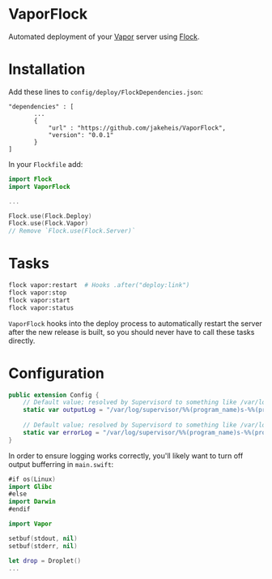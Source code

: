 # VaporFlock

Automated deployment of your [Vapor](https://github.com/vapor/vapor) server using [Flock](https://github.com/jakeheis/Flock).

# Installation
Add these lines to `config/deploy/FlockDependencies.json`:
```
"dependencies" : [
       ...
       {
           "url" : "https://github.com/jakeheis/VaporFlock",
           "version": "0.0.1"
       }
]
```
In your `Flockfile` add:
```swift
import Flock
import VaporFlock

...

Flock.use(Flock.Deploy)
Flock.use(Flock.Vapor)
// Remove `Flock.use(Flock.Server)`
```
# Tasks
```bash
flock vapor:restart  # Hooks .after("deploy:link")
flock vapor:stop
flock vapor:start
flock vapor:status
```
`VaporFlock` hooks into the deploy process to automatically restart the server after the new release is built, so you should never have to call these tasks directly.
# Configuration
```swift
public extension Config {
    // Default value; resolved by Supervisord to something like /var/log/supervisor/vapor-0.out
    static var outputLog = "/var/log/supervisor/%%(program_name)s-%%(process_num)s.out"
    
    // Default value; resolved by Supervisord to something like /var/log/supervisor/vapor-0.err
    static var errorLog = "/var/log/supervisor/%%(program_name)s-%%(process_num)s.err"
}
```
In order to ensure logging works correctly, you'll likely want to turn off output bufferring in `main.swift`:
```swift
#if os(Linux)
import Glibc
#else
import Darwin
#endif

import Vapor

setbuf(stdout, nil)
setbuf(stderr, nil)

let drop = Droplet()
...
```
